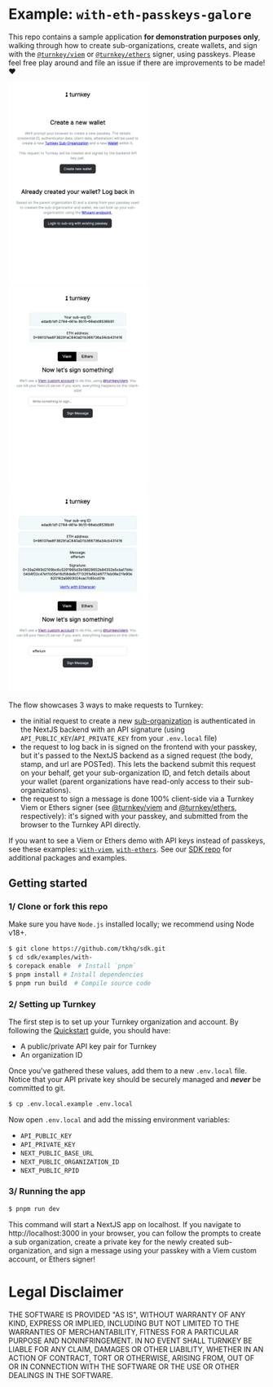 # Example: `with-eth-passkeys-galore`

This repo contains a sample application **for demonstration purposes only**, walking through how to create sub-organizations, create wallets, and sign with the [`@turnkey/viem`](https://github.com/tkhq/sdk/tree/main/packages/viem) or [`@turnkey/ethers`](https://github.com/tkhq/sdk/tree/main/packages/ethers) signer, using passkeys. Please feel free play around and file an issue if there are improvements to be made! ❤️

<img src="./img/home.png" width="275"/><img src="./img/wallet.png" width="275"/><img src="./img/signature.png" width="275"/>

The flow showcases 3 ways to make requests to Turnkey:

- the initial request to create a new [sub-organization](https://docs.turnkey.com/getting-started/sub-organizations) is authenticated in the NextJS backend with an API signature (using `API_PUBLIC_KEY`/`API_PRIVATE_KEY` from your `.env.local` file)
- the request to log back in is signed on the frontend with your passkey, but it's passed to the NextJS backend as a signed request (the body, stamp, and url are POSTed). This lets the backend submit this request on your behalf, get your sub-organization ID, and fetch details about your wallet (parent organizations have read-only access to their sub-organizations).
- the request to sign a message is done 100% client-side via a Turnkey Viem or Ethers signer (see [@turnkey/viem](https://github.com/tkhq/sdk/tree/main/packages/viem) and [@turnkey/ethers](https://github.com/tkhq/sdk/tree/main/packages/ethers), respectively): it's signed with your passkey, and submitted from the browser to the Turnkey API directly.

If you want to see a Viem or Ethers demo with API keys instead of passkeys, see these examples: [`with-viem`](https://github.com/tkhq/sdk/tree/main/examples/with-viem), [`with-ethers`](https://github.com/tkhq/sdk/tree/main/examples/with-ethers). See our [SDK repo](https://github.com/tkhq/sdk) for additional packages and examples.

## Getting started

### 1/ Clone or fork this repo

Make sure you have `Node.js` installed locally; we recommend using Node v18+.

```bash
$ git clone https://github.com/tkhq/sdk.git
$ cd sdk/examples/with-
$ corepack enable  # Install `pnpm`
$ pnpm install # Install dependencies
$ pnpm run build  # Compile source code
```

### 2/ Setting up Turnkey

The first step is to set up your Turnkey organization and account. By following the [Quickstart](https://docs.turnkey.com/getting-started/quickstart) guide, you should have:

- A public/private API key pair for Turnkey
- An organization ID

Once you've gathered these values, add them to a new `.env.local` file. Notice that your API private key should be securely managed and **_never_** be committed to git.

```bash
$ cp .env.local.example .env.local
```

Now open `.env.local` and add the missing environment variables:

- `API_PUBLIC_KEY`
- `API_PRIVATE_KEY`
- `NEXT_PUBLIC_BASE_URL`
- `NEXT_PUBLIC_ORGANIZATION_ID`
- `NEXT_PUBLIC_RPID`

### 3/ Running the app

```bash
$ pnpm run dev
```

This command will start a NextJS app on localhost. If you navigate to http://localhost:3000 in your browser, you can follow the prompts to create a sub organization, create a private key for the newly created sub-organization, and sign a message using your passkey with a Viem custom account, or Ethers signer!

# Legal Disclaimer

THE SOFTWARE IS PROVIDED "AS IS", WITHOUT WARRANTY OF ANY KIND, EXPRESS OR IMPLIED, INCLUDING BUT NOT LIMITED TO THE WARRANTIES OF MERCHANTABILITY, FITNESS FOR A PARTICULAR PURPOSE AND NONINFRINGEMENT. IN NO EVENT SHALL TURNKEY BE LIABLE FOR ANY CLAIM, DAMAGES OR OTHER LIABILITY, WHETHER IN AN ACTION OF CONTRACT, TORT OR OTHERWISE, ARISING FROM, OUT OF OR IN CONNECTION WITH THE SOFTWARE OR THE USE OR OTHER DEALINGS IN THE SOFTWARE.
